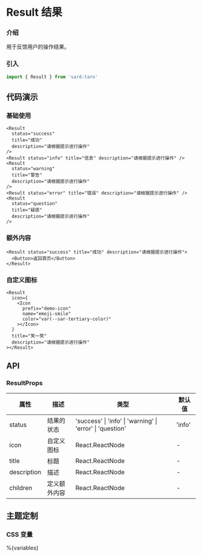 # Result 结果

### 介绍

用于反馈用户的操作结果。

### 引入

```js
import { Result } from 'sard-taro'
```

## 代码演示

### 基础使用

```tsx
<Result
  status="success"
  title="成功"
  description="请根据提示进行操作"
/>
<Result status="info" title="信息" description="请根据提示进行操作" />
<Result
  status="warning"
  title="警告"
  description="请根据提示进行操作"
/>
<Result status="error" title="错误" description="请根据提示进行操作" />
<Result
  status="question"
  title="疑惑"
  description="请根据提示进行操作"
/>
```

### 额外内容

```tsx
<Result status="success" title="成功" description="请根据提示进行操作">
  <Button>返回首页</Button>
</Result>
```

### 自定义图标

```tsx
<Result
  icon={
    <Icon
      prefix="demo-icon"
      name="emoji-smile"
      color="var(--sar-tertiary-color)"
    ></Icon>
  }
  title="笑一笑"
  description="请根据提示进行操作"
></Result>
```

## API

### ResultProps

| 属性        | 描述         | 类型                                                      | 默认值 |
| ----------- | ------------ | --------------------------------------------------------- | ------ |
| status      | 结果的状态   | 'success' \| 'info' \| 'warning' \| 'error' \| 'question' | 'info' |
| icon        | 自定义图标   | React.ReactNode                                           | -      |
| title       | 标题         | React.ReactNode                                           | -      |
| description | 描述         | React.ReactNode                                           | -      |
| children    | 定义额外内容 | React.ReactNode                                           | -      |

## 主题定制

### CSS 变量

%{variables}

